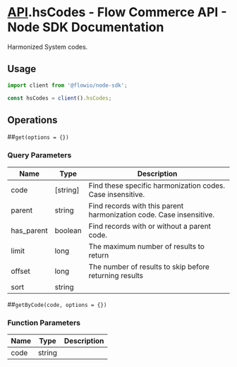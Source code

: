 # [API](README.md).hsCodes - Flow Commerce API - Node SDK Documentation

Harmonized System codes.

## Usage

```JavaScript
import client from '@flowio/node-sdk';

const hsCodes = client().hsCodes;
```

## Operations

##`get(options = {})`


### Query Parameters

| Name  | Type | Description |
| ---- | ---- | ---- |
| code | [string] | Find these specific harmonization codes. Case insensitive. |
| parent | string | Find records with this parent harmonization code. Case insensitive. |
| has_parent | boolean | Find records with or without a parent code. |
| limit | long | The maximum number of results to return |
| offset | long | The number of results to skip before returning results |
| sort | string |  |

##`getByCode(code, options = {})`

### Function Parameters

| Name  | Type | Description |
| ---- | ---- | ---- |
| code | string |  |


